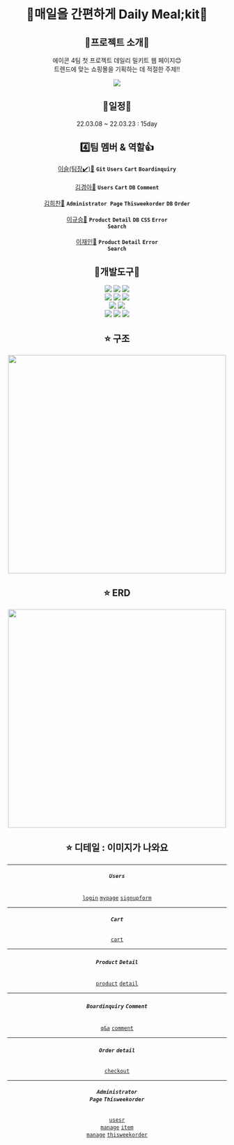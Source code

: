 <div align="center">
  <h1> 🍚매일을 간편하게 Daily Meal;kit🍚 </h1>

## 📣프로젝트 소개📣
에이콘 4팀 첫 프로젝트 데일리 밀키트 웹 페이지😊
<br/>
트렌드에 맞는 쇼핑몰을 기획하는 데 적절한 주제!!
  
<img src="https://github.com/leegyuseung/milkit_web_page.project/blob/main/Project/src/main/webapp/resources/images2/%EB%B0%80%ED%82%A4%ED%8A%B8.png">

## 📆일정📆
  22.03.08 ~ 22.03.23 : 15day
  
## 4️⃣팀 멤버 & 역할👍
<a href="https://github.com/xerathul">이슬(팀장✔️)👧</a> <strong><code>Git</code></strong> <strong><code>Users</code></strong> <strong><code>Cart</code></strong>
  <strong><code>Boardinquiry</code></strong>
<br/><br/>
<a href="https://github.com/Kyeong-Ah">김경아👧</a> <strong><code>Users</code></strong> <strong><code>Cart</code></strong> <strong><code>DB</code></strong>
  <strong><code>Comment</code></strong>
<br/><br/>
<a href="https://github.com/gmlcks7575">김희찬👦</a> <strong><code>Administrator Page</code></strong> <strong><code>Thisweekorder</code></strong> <strong><code>DB</code></strong> <strong><code>Order</code></strong>
<br/><br/>
<a href="https://github.com/leegyuseung">이규승👦</a> <strong><code>Product</code></strong> <strong><code>Detail</code></strong> <strong><code>DB</code></strong> <strong><code>CSS</code></strong> <strong><code>Error Search</code></strong>
<br/><br/>
<a href="">이재인👦</a> <strong><code>Product</code></strong> <strong><code>Detail</code></strong> <strong><code>Error Search</code></strong>
  
## 🔨개발도구🔨
<img src="https://img.shields.io/badge/Java-007396?style=flat-square&logo=Java&logoColor=white"/>
<img src="https://img.shields.io/badge/Spring-6DB33F?style=flat-square&logo=Spring&logoColor=white"/>  
<img src="https://img.shields.io/badge/MyBatis-000000?style=flat-square&logo=&logoColor=white"/>  
<br/>
<img src="https://img.shields.io/badge/JavaScript-F7DF1E?style=flat-square&logo=JavaScript&logoColor=white"/>
<img src="https://img.shields.io/badge/HTML5-E34F26?style=flat-square&logo=HTML5&logoColor=white"/>
<img src="https://img.shields.io/badge/Css3-1572B6?style=flat-square&logo=Css3&logoColor=white"/>
<br/>
<img src="https://img.shields.io/badge/Oracle-F80000?style=flat-square&logo=Oracle&logoColor=white"/>  
<img src="https://img.shields.io/badge/Eclipse IDE-2C2255?style=flat-square&logo=Eclipse IDE&logoColor=white"/>  
<br/>
<img src="https://img.shields.io/badge/Bootstrap-7952B3?style=flat-square&logo=Bootstrap&logoColor=white"/>  
<img src="https://img.shields.io/badge/Discord-5865F2?style=flat-square&logo=Discord&logoColor=white"/>  
<img src="https://img.shields.io/badge/GitHub-181717?style=flat-square&logo=GitHub&logoColor=white"/>  

## ⭐ 구조
  
  <img width="500" src="https://github.com/leegyuseung/milkit_web_page.project/blob/main/Project/src/main/webapp/resources/images2/%EA%B5%AC%EC%A1%B0.png">
  
## ⭐ ERD
  
  <img width="500" src="https://github.com/leegyuseung/milkit_web_page.project/blob/main/Project/src/main/webapp/resources/images2/RDB.png">
  
## ⭐ 디테일 : 이미지가 나와요
***
###### <strong><code>Users</code></strong> 
  <a href="https://github.com/leegyuseung/milkit_web_page.project/blob/main/Project/src/main/webapp/resources/images2/login.png" ><code>login</code></a>
  <a href="https://github.com/leegyuseung/milkit_web_page.project/blob/main/Project/src/main/webapp/resources/images2/mypage.png" ><code>mypage</code></a>
  <a href="https://github.com/leegyuseung/milkit_web_page.project/blob/main/Project/src/main/webapp/resources/images2/signupform.png" ><code>signupform</code></a>
*** 
###### <strong><code>Cart</code></strong>
  <a href="https://github.com/leegyuseung/milkit_web_page.project/blob/main/Project/src/main/webapp/resources/images2/car.png" ><code>cart</code></a>
***
###### <strong><code>Product</code></strong> <strong><code>Detail</code></strong>
  <a href="https://github.com/leegyuseung/milkit_web_page.project/blob/main/Project/src/main/webapp/resources/images2/Product.png" ><code>product</code></a>
  <a href="https://github.com/leegyuseung/milkit_web_page.project/blob/main/Project/src/main/webapp/resources/images2/Product detail.png" ><code>detail</code></a>
***
###### <strong><code>Boardinquiry</code></strong> <strong><code>Comment</code></strong>
  <a href="https://github.com/leegyuseung/milkit_web_page.project/blob/main/Project/src/main/webapp/resources/images2/Q&A.png" ><code>q&a</code></a>
  <a href="https://github.com/leegyuseung/milkit_web_page.project/blob/main/Project/src/main/webapp/resources/images2/Comment.png" ><code>comment</code></a>
***
###### <strong><code>Order</code></strong> <strong><code>detail</code></strong>
  <a href="https://github.com/leegyuseung/milkit_web_page.project/blob/main/Project/src/main/webapp/resources/images2/checkoutform.png" ><code>checkout</code></a>
***
###### <strong><code>Administrator Page</code></strong> <strong><code>Thisweekorder</code></strong>
  <a href="https://github.com/leegyuseung/milkit_web_page.project/blob/main/Project/src/main/webapp/resources/images2/ad user.png" ><code>usesr manage</code></a>
  <a href="https://github.com/leegyuseung/milkit_web_page.project/blob/main/Project/src/main/webapp/resources/images2Ad item.png" ><code>item manage</code></a>
  <a href="https://github.com/leegyuseung/milkit_web_page.project/blob/main/Project/src/main/webapp/resources/images2/thisweek.png" ><code>thisweekorder</code></a>
</div>
